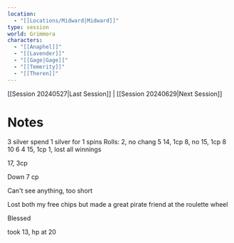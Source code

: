 ```yaml
---
location:
  - "[[Locations/Midward|Midward]]"
type: session
world: Grimmora
characters:
  - "[[Anaphel]]"
  - "[[Lavender]]"
  - "[[Gage|Gage]]"
  - "[[Temerity]]"
  - "[[Theren]]"
---
```

 [[Session 20240527|Last Session]] | [[Session 20240629|Next Session]]

# Notes

3 silver
spend 1 silver for 1 spins
Rolls:
2, no chang
5
14, 1cp
8, no
15, 1cp
8
10
6
4
15, 1cp
1, lost all winnings

17, 3cp

Down 7 cp

Can't see anything, too short

Lost both my free chips but made a great pirate friend at the roulette wheel

Blessed

took 13, hp at 20


